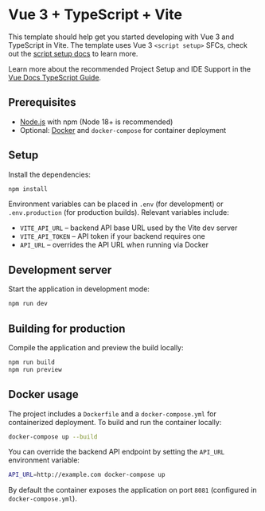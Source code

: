 # Vue 3 + TypeScript + Vite

This template should help get you started developing with Vue 3 and TypeScript in Vite. The template uses Vue 3 `<script setup>` SFCs, check out the [script setup docs](https://v3.vuejs.org/api/sfc-script-setup.html#sfc-script-setup) to learn more.

Learn more about the recommended Project Setup and IDE Support in the [Vue Docs TypeScript Guide](https://vuejs.org/guide/typescript/overview.html#project-setup).

## Prerequisites

- [Node.js](https://nodejs.org/) with npm (Node 18+ is recommended)
- Optional: [Docker](https://docs.docker.com/) and `docker-compose` for container deployment

## Setup

Install the dependencies:

```bash
npm install
```

Environment variables can be placed in `.env` (for development) or `.env.production` (for production builds). Relevant variables include:

- `VITE_API_URL` – backend API base URL used by the Vite dev server
- `VITE_API_TOKEN` – API token if your backend requires one
- `API_URL` – overrides the API URL when running via Docker

## Development server

Start the application in development mode:

```bash
npm run dev
```

## Building for production

Compile the application and preview the build locally:

```bash
npm run build
npm run preview
```

## Docker usage

The project includes a `Dockerfile` and a `docker-compose.yml` for containerized deployment. To build and run the container locally:

```bash
docker-compose up --build
```

You can override the backend API endpoint by setting the `API_URL` environment variable:

```bash
API_URL=http://example.com docker-compose up
```

By default the container exposes the application on port `8081` (configured in `docker-compose.yml`).
